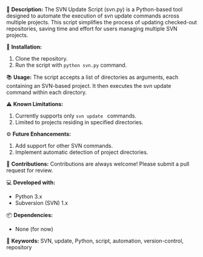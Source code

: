 📝 **Description:**
The SVN Update Script (svn.py) is a Python-based tool designed to automate the execution of svn update commands across multiple projects. This script simplifies the process of updating checked-out repositories, saving time and effort for users managing multiple SVN projects.

🔧 **Installation:**
1. Clone the repository.
2. Run the script with  ```python svn.py``` command.

📚 **Usage:**
The script accepts a list of directories as arguments, each containing an SVN-based project. It then executes the svn update command within each directory.

⚠️ **Known Limitations:**
1. Currently supports only  ```svn update ``` commands.
2. Limited to projects residing in specified directories.

⚙️ **Future Enhancements:**
1. Add support for other SVN commands.
2. Implement automatic detection of project directories.

🤝 **Contributions:**
Contributions are always welcome! Please submit a pull request for review.

💻 **Developed with:**
- Python 3.x
- Subversion (SVN) 1.x

📦 **Dependencies:**
- None (for now)

🔑 **Keywords:**
SVN, update, Python, script, automation, version-control, repository
